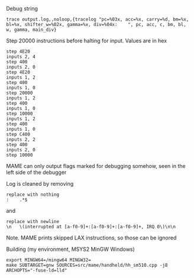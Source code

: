 Debug string

```
trace output.log,,noloop,{tracelog "pc=%03x, acc=%x, carry=%d, bm=%x, bl=%x, shifter_w=%02x, gamma=%x, div=%04x:    ", pc, acc, c, bm, bl, w, gamma, main_div}
```

Step 20000 instructions before halting for input. Values are in hex
```
step 4E20
inputs 2, 4
step 400
inputs 2, 0
step 4E20
inputs 1, 2
step 400
inputs 1, 0
step 20000
inputs 1, 2
step 400
inputs 1, 0
step 10000
inputs 1, 2
step 400
inputs 1, 0
step C400
inputs 2, 2
step 400
inputs 2, 0
step 10000
```

MAME can only output flags marked for debugging somehow, seen in the left side of the debugger

Log is cleaned by removing

```regex
replace with nothing
:    .*$
```

and

```regex
replace with newline
\n   \(interrupted at [a-f0-9]+:[a-f0-9]+:[a-f0-9]+, IRQ 0\)\n\n
```

Note. MAME prints skipped LAX instructions, so those can be ignored

Building (my environment, MSYS2 MinGW Windows)

```
export MINGW64=/mingw64 MINGW32=
make SUBTARGET=gnw SOURCES=src/mame/handheld/hh_sm510.cpp -j8 ARCHOPTS="-fuse-ld=lld"
```
